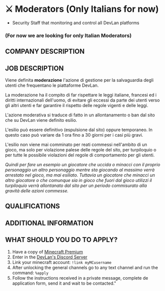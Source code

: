 # ⚔️ Moderators (Only Italians for now)
- Security Staff that monitoring and control all DevLan platforms

### (For now we are looking for only Italian Moderators)


## COMPANY DESCRIPTION


## JOB DESCRIPTION

Viene definita **moderazione** l'azione di gestione per la salvaguardia degli utenti che frequentano le piattaforme DevLan.

La moderazione ha il compito di far rispettare le leggi italiane, francesi ed i diritti internazionali dell'uomo, di evitare gli eccessi da parte dei utenti verso gli altri utenti e far garantire il rispetto  delle regole vigenti e delle leggi.

L'azione moderativa si traduce di fatto in un allontanamento o ban dal sito che su DevLan viene definito esilio.

L'esilio può essere definitivo (espulsione dal sito) oppure temporaneo. In questo caso può variare da 1 ora fino a 30 giorni per i casi più gravi.

L'esilio non viene mai comminato per reati commessi nell'ambito di un gioco, ma solo per violazione palese delle regole del sito, per turpiloquio o per tutte le possibile violazioni del regole di comportamento per gli utenti.

_Quindi per fare un esempio un giocatore che uccida o minacci con il proprio personaggio un altro personaggio mentre sta giocando al massimo verrà arrestato nel gioco, ma mai esiliato. Tuttavia un giocatore che minacci un altro giocatore o che comunque sia in gioco che fuori dal gioco utilizzi il turpiloquio verrà allontanato dal sito per un periodo commisurato alla gravità delle azioni commesse._

## QUALIFICATIONS


## ADDITIONAL INFORMATION


## WHAT SHOULD YOU DO TO APPLY?
1. Have a copy of [Minecraft Premium](https://www.minecraft.net)
1. Enter in the [DevLan's Discord Server](https://discord.io/devlan)
1. Link your minecraft account: `!link myMCusername`
1. After unlocking the general channels go to any text channel and run the command: ` %apply ` 
1. Follow the instructions received in a private message, complete de application form, send it and wait to be contacted."

